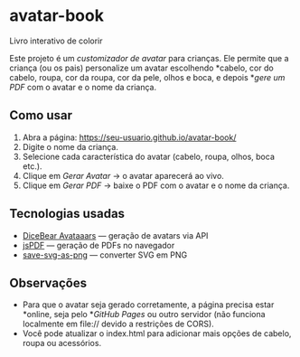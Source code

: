 # avatar-book
Livro interativo de colorir

Este projeto é um *customizador de avatar* para crianças. Ele permite que a criança (ou os pais) personalize um avatar escolhendo *cabelo, cor do cabelo, roupa, cor da roupa, cor da pele, olhos e boca, e depois **gere um PDF* com o avatar e o nome da criança.

## Como usar

1. Abra a página: https://seu-usuario.github.io/avatar-book/  
2. Digite o nome da criança.  
3. Selecione cada característica do avatar (cabelo, roupa, olhos, boca etc.).  
4. Clique em *Gerar Avatar* → o avatar aparecerá ao vivo.  
5. Clique em *Gerar PDF* → baixe o PDF com o avatar e o nome da criança.

## Tecnologias usadas

- [DiceBear Avataaars](https://dicebear.com/) — geração de avatars via API  
- [jsPDF](https://github.com/parallax/jsPDF) — geração de PDFs no navegador  
- [save-svg-as-png](https://github.com/exupero/saveSvgAsPng) — converter SVG em PNG

## Observações

- Para que o avatar seja gerado corretamente, a página precisa estar *online, seja pelo **GitHub Pages* ou outro servidor (não funciona localmente em file:// devido a restrições de CORS).  
- Você pode atualizar o index.html para adicionar mais opções de cabelo, roupa ou acessórios.
